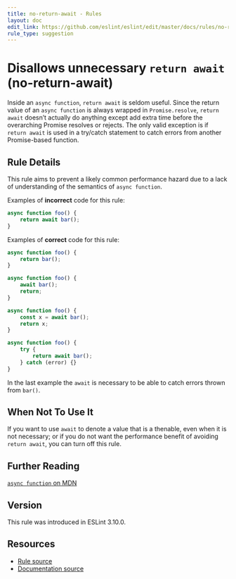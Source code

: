 ```yaml
---
title: no-return-await - Rules
layout: doc
edit_link: https://github.com/eslint/eslint/edit/master/docs/rules/no-return-await.md
rule_type: suggestion
---
```

<!-- Note: No pull requests accepted for this file. See README.md in the root directory for details. -->

# Disallows unnecessary `return await` (no-return-await)

Inside an `async function`, `return await` is seldom useful. Since the return value of an `async function` is always wrapped in `Promise.resolve`, `return await` doesn’t actually do anything except add extra time before the overarching Promise resolves or rejects. The only valid exception is if `return await` is used in a try/catch statement to catch errors from another Promise-based function.

## Rule Details

This rule aims to prevent a likely common performance hazard due to a lack of understanding of the semantics of `async function`.

Examples of **incorrect** code for this rule:

```js
async function foo() {
    return await bar();
}
```

Examples of **correct** code for this rule:

```js
async function foo() {
    return bar();
}

async function foo() {
    await bar();
    return;
}

async function foo() {
    const x = await bar();
    return x;
}

async function foo() {
    try {
        return await bar();
    } catch (error) {}
}
```

In the last example the `await` is necessary to be able to catch errors thrown from `bar()`.

## When Not To Use It

If you want to use `await` to denote a value that is a thenable, even when it is not necessary; or if you do not want the performance benefit of avoiding `return await`, you can turn off this rule.

## Further Reading

[`async function` on MDN](https://developer.mozilla.org/en-US/docs/Web/JavaScript/Reference/Statements/async_function)

## Version

This rule was introduced in ESLint 3.10.0.

## Resources

* [Rule source](https://github.com/eslint/eslint/tree/master/lib/rules/no-return-await.js)
* [Documentation source](https://github.com/eslint/eslint/tree/master/docs/rules/no-return-await.md)

